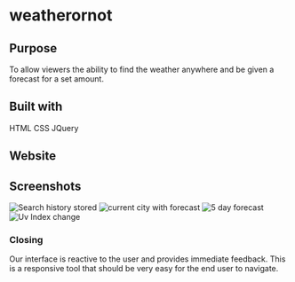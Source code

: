 # weatherornot

## Purpose
To allow viewers the ability to find the weather anywhere and be given a forecast for a set amount.  

## Built with
HTML
CSS
JQuery

## Website




## Screenshots
![Search history stored](./images/saved-search.png)
![current city with forecast](./images/current-city-with-forecast.png)
![5 day forecast](./images/chicago-five-day-forecast(wind).png)
![Uv Index change](./images/uv-index-color-change.png)



### Closing
Our interface is reactive to the user and provides immediate feedback.  This is a responsive tool that should be very easy for the end user to navigate.  

